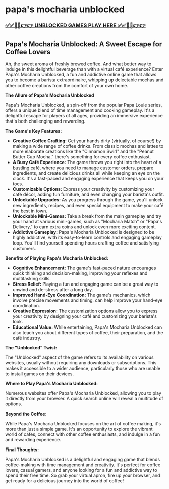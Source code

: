 # papa's mocharia unblocked

### [✅✅🔴🔴👉👉 UNBLOCKED GAMES PLAY HERE ✅✅🔴🔴👉👉](https://topstoryindia.com)

## Papa's Mocharia Unblocked: A Sweet Escape for Coffee Lovers

Ah, the sweet aroma of freshly brewed coffee. And what better way to indulge in this delightful beverage than with a virtual café experience? Enter Papa's Mocharia Unblocked, a fun and addictive online game that allows you to become a barista extraordinaire, whipping up delectable mochas and other coffee creations from the comfort of your own home.

**The Allure of Papa's Mocharia Unblocked**

Papa's Mocharia Unblocked, a spin-off from the popular Papa Louie series, offers a unique blend of time management and cooking gameplay. It's a delightful escape for players of all ages, providing an immersive experience that's both challenging and rewarding.

**The Game's Key Features:**

* **Creative Coffee Crafting:** Get your hands dirty (virtually, of course!) by making a wide range of coffee drinks. From classic mochas and lattes to more elaborate creations like the "Cinnamon Swirl" and the "Peanut Butter Cup Mocha," there's something for every coffee enthusiast.
* **A Busy Café Experience:**  The game throws you right into the heart of a bustling café, where you need to manage customer orders, prepare ingredients, and create delicious drinks all while keeping an eye on the clock. It's a fast-paced and engaging experience that keeps you on your toes.
* **Customizable Options:**  Express your creativity by customizing your café décor, adding fun furniture, and even changing your barista's outfit.
* **Unlockable Upgrades:** As you progress through the game, you'll unlock new ingredients, recipes, and even special equipment to make your café the best in town.
* **Unlockable Mini-Games:**  Take a break from the main gameplay and try your hand at various mini-games, such as "Mocharia Match" or "Papa's Delivery," to earn extra coins and unlock even more exciting content.
* **Addictive Gameplay:** Papa's Mocharia Unblocked is designed to be highly addictive, with its easy-to-learn controls and engaging gameplay loop. You'll find yourself spending hours crafting coffee and satisfying customers.

**Benefits of Playing Papa's Mocharia Unblocked:**

* **Cognitive Enhancement:** The game's fast-paced nature encourages quick thinking and decision-making, improving your reflexes and multitasking skills. 
* **Stress Relief:**  Playing a fun and engaging game can be a great way to unwind and de-stress after a long day.
* **Improved Hand-Eye Coordination:** The game's mechanics, which involve precise movements and timing, can help improve your hand-eye coordination.
* **Creative Expression:**  The customization options allow you to express your creativity by designing your café and customizing your barista's look.
* **Educational Value:**  While entertaining, Papa's Mocharia Unblocked can also teach you about different types of coffee, their preparation, and the café industry.

**The "Unblocked" Twist:**

The "Unblocked" aspect of the game refers to its availability on various websites, usually without requiring any downloads or subscriptions. This makes it accessible to a wider audience, particularly those who are unable to install games on their devices.

**Where to Play Papa's Mocharia Unblocked:**

Numerous websites offer Papa's Mocharia Unblocked, allowing you to play it directly from your browser. A quick search online will reveal a multitude of options.

**Beyond the Coffee:**

While Papa's Mocharia Unblocked focuses on the art of coffee making, it's more than just a simple game. It's an opportunity to explore the vibrant world of cafes, connect with other coffee enthusiasts, and indulge in a fun and rewarding experience.

**Final Thoughts:**

Papa's Mocharia Unblocked is a delightful and engaging game that blends coffee-making with time management and creativity. It's perfect for coffee lovers, casual gamers, and anyone looking for a fun and addictive way to spend their free time. So grab your virtual apron, fire up your browser, and get ready for a delicious journey into the world of coffee!
